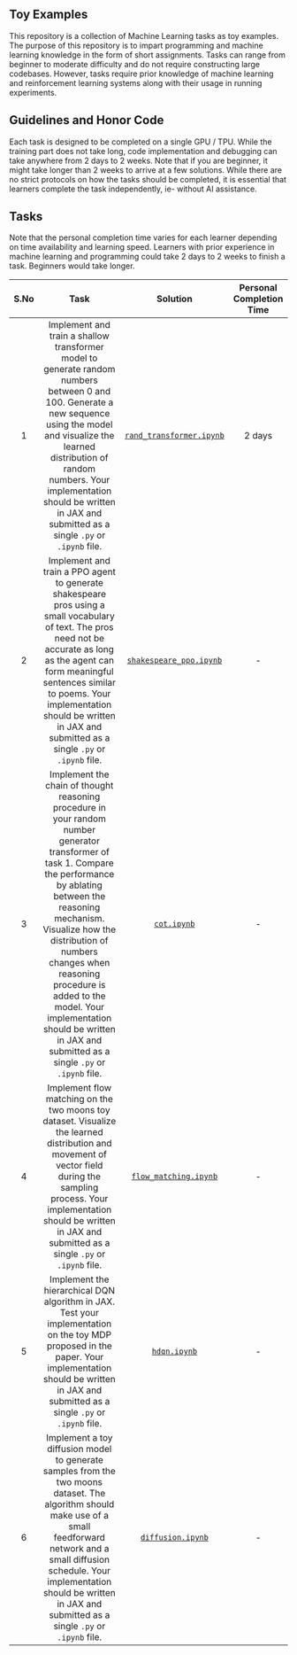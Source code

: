 ## Toy Examples

This repository is a collection of Machine Learning tasks as toy examples. The purpose of this repository is to impart programming and machine learning knowledge in the form of short assignments. Tasks can range from beginner to moderate difficulty and do not require constructing large codebases. However, tasks require prior knowledge of machine learning and reinforcement learning systems along with their usage in running experiments.

## Guidelines and Honor Code

Each task is designed to be completed on a single GPU / TPU. While the training part does not take long, code implementation and debugging can take anywhere from 2 days to 2 weeks. Note that if you are beginner, it might take longer than 2 weeks to arrive at a few solutions. While there are no strict protocols on how the tasks should be completed, it is essential that learners complete the task independently, ie- without AI assistance.

## Tasks

Note that the personal completion time varies for each learner depending on time availability and learning speed. Learners with prior experience in machine learning and programming could take 2 days to 2 weeks to finish a task. Beginners would take longer.

|S.No|Task|Solution|Personal Completion Time|
|:--:|:--:|:------:|:----------------------:|
|1|Implement and train a shallow transformer model to generate random numbers between 0 and 100. Generate a new sequence using the model and visualize the learned distribution of random numbers. Your implementation should be written in JAX and submitted as a single `.py` or `.ipynb` file.|[`rand_transformer.ipynb`](./rand_transfomer.ipynb)|2 days|
|2|Implement and train a PPO agent to generate shakespeare pros using a small vocabulary of text. The pros need not be accurate as long as the agent can form meaningful sentences similar to poems. Your implementation should be written in JAX and submitted as a single `.py` or `.ipynb` file.|[`shakespeare_ppo.ipynb`](./shakespeare_ppo.ipynb)|-|
|3|Implement the chain of thought reasoning procedure in your random number generator transformer of task 1. Compare the performance by ablating between the reasoning mechanism. Visualize how the distribution of numbers changes when reasoning procedure is added to the model. Your implementation should be written in JAX and submitted as a single `.py` or `.ipynb` file.|[`cot.ipynb`](./cot.ipynb)|-|
|4|Implement flow matching on the two moons toy dataset. Visualize the learned distribution and movement of vector field during the sampling process. Your implementation should be written in JAX and submitted as a single `.py` or `.ipynb` file.|[`flow_matching.ipynb`](./flow_matching.ipynb)|-|
|5|Implement the hierarchical DQN algorithm in JAX. Test your implementation on the toy MDP proposed in the paper. Your implementation should be written in JAX and submitted as a single `.py` or `.ipynb` file.|[`hdqn.ipynb`](./hdqn.ipynb)|-|
|6|Implement a toy diffusion model to generate samples from the two moons dataset. The algorithm should make use of a small feedforward network and a small diffusion schedule. Your implementation should be written in JAX and submitted as a single `.py` or `.ipynb` file.|[`diffusion.ipynb`](./diffusion.ipynb)|-|


